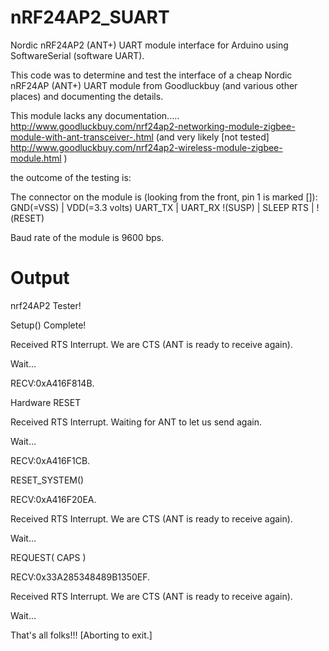 nRF24AP2_SUART
==============

Nordic nRF24AP2 (ANT+) UART module interface for Arduino using SoftwareSerial (software UART).

This code was to determine and test the interface of a cheap Nordic nRF24AP (ANT+) UART module from Goodluckbuy (and various other places) and documenting the details.

This module lacks any documentation.....
http://www.goodluckbuy.com/nrf24ap2-networking-module-zigbee-module-with-ant-transceiver-.html
(and very likely [not tested] http://www.goodluckbuy.com/nrf24ap2-wireless-module-zigbee-module.html  )

the outcome of the testing is:

The connector on the module is (looking from the front, pin 1 is marked []):
GND(=VSS) | VDD(=3.3 volts)
UART_TX   | UART_RX
!(SUSP)   | SLEEP
RTS       | !(RESET)

Baud rate of the module is 9600 bps.


Output
==============
nrf24AP2 Tester!

Setup() Complete!

Received RTS Interrupt. We are CTS (ANT is ready to receive again).

Wait...

RECV:0xA416F814B.

Hardware RESET

Received RTS Interrupt. Waiting for ANT to let us send again.

Wait...

RECV:0xA416F1CB.

RESET_SYSTEM()

RECV:0xA416F20EA.

Received RTS Interrupt. We are CTS (ANT is ready to receive again).

Wait...

REQUEST( CAPS )

RECV:0x33A285348489B1350EF.

Received RTS Interrupt. We are CTS (ANT is ready to receive again).

Wait...

That's all folks!!! [Aborting to exit.]
